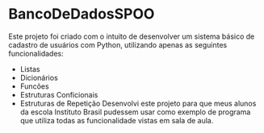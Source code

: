 # BancoDeDadosSPOO
Este projeto foi criado com o intuito de desenvolver um sistema básico de cadastro de usuários com Python, utilizando apenas as seguintes funcionalidades:
- Listas
- Dicionários
- Funcões
- Estruturas Conficionais 
- Estruturas de Repetição
Desenvolvi este projeto para que meus alunos da escola Instituto Brasil pudessem usar como exemplo de programa que utiliza todas as funcionalidade vistas em sala de aula.

